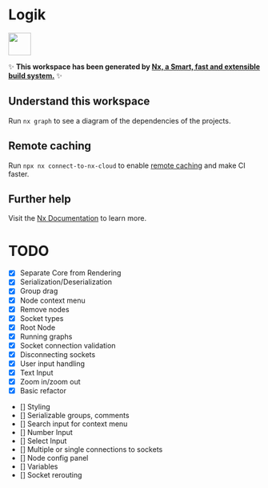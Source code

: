 # Logik

<a alt="Nx logo" href="https://nx.dev" target="_blank" rel="noreferrer"><img src="https://raw.githubusercontent.com/nrwl/nx/master/images/nx-logo.png" width="45"></a>

✨ **This workspace has been generated by [Nx, a Smart, fast and extensible build system.](https://nx.dev)** ✨

## Understand this workspace

Run `nx graph` to see a diagram of the dependencies of the projects.

## Remote caching

Run `npx nx connect-to-nx-cloud` to enable [remote caching](https://nx.app) and make CI faster.

## Further help

Visit the [Nx Documentation](https://nx.dev) to learn more.

# TODO

- [x] Separate Core from Rendering
- [x] Serialization/Deserialization
- [x] Group drag
- [x] Node context menu
- [x] Remove nodes
- [x] Socket types
- [x] Root Node
- [x] Running graphs
- [x] Socket connection validation
- [x] Disconnecting sockets
- [x] User input handling
- [x] Text Input
- [x] Zoom in/zoom out
- [x] Basic refactor
- [] Styling
- [] Serializable groups, comments
- [] Search input for context menu
- [] Number Input
- [] Select Input
- [] Multiple or single connections to sockets
- [] Node config panel
- [] Variables
- [] Socket rerouting
